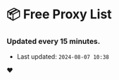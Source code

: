 # :package: Free Proxy List
### Updated every 15 minutes.

- Last updated: `2024-08-07 10:38`

:heart:
